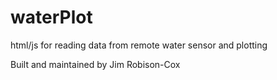 # waterPlot
html/js for reading data from remote water sensor and plotting

Built and maintained by Jim Robison-Cox
